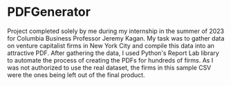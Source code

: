 # PDFGenerator

Project completed solely by me during my internship in the summer of 2023 for Columbia Business Professor Jeremy Kagan. My task was to gather data on venture capitalist firms in New York City and compile this data into an attractive PDF. After gathering the data, I used Python's Report Lab library to automate the process of creating the PDFs for hundreds of firms. As I was not authorized to use the real dataset, the firms in this sample CSV were the ones being left out of the final product. 
